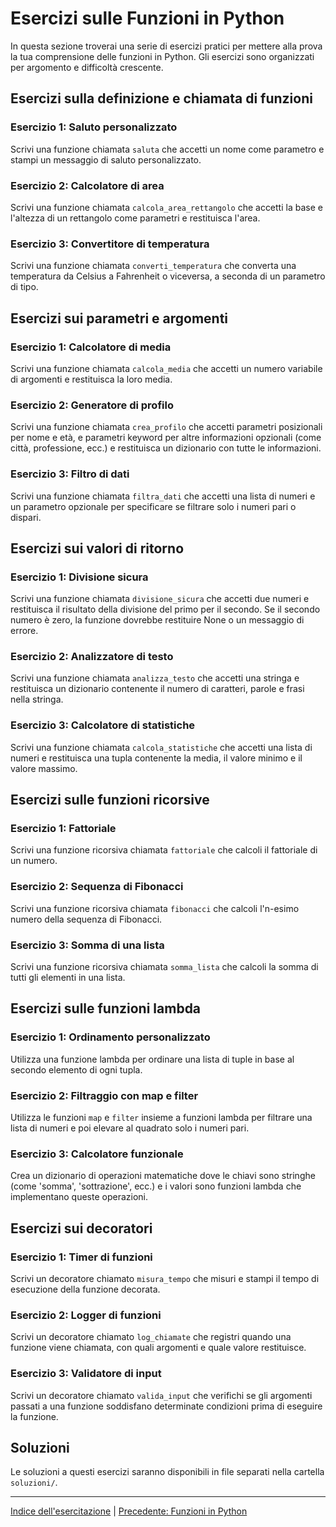 # Esercizi sulle Funzioni in Python

In questa sezione troverai una serie di esercizi pratici per mettere alla prova la tua comprensione delle funzioni in Python. Gli esercizi sono organizzati per argomento e difficoltà crescente.

## Esercizi sulla definizione e chiamata di funzioni

### Esercizio 1: Saluto personalizzato
Scrivi una funzione chiamata `saluta` che accetti un nome come parametro e stampi un messaggio di saluto personalizzato.

### Esercizio 2: Calcolatore di area
Scrivi una funzione chiamata `calcola_area_rettangolo` che accetti la base e l'altezza di un rettangolo come parametri e restituisca l'area.

### Esercizio 3: Convertitore di temperatura
Scrivi una funzione chiamata `converti_temperatura` che converta una temperatura da Celsius a Fahrenheit o viceversa, a seconda di un parametro di tipo.

## Esercizi sui parametri e argomenti

### Esercizio 1: Calcolatore di media
Scrivi una funzione chiamata `calcola_media` che accetti un numero variabile di argomenti e restituisca la loro media.

### Esercizio 2: Generatore di profilo
Scrivi una funzione chiamata `crea_profilo` che accetti parametri posizionali per nome e età, e parametri keyword per altre informazioni opzionali (come città, professione, ecc.) e restituisca un dizionario con tutte le informazioni.

### Esercizio 3: Filtro di dati
Scrivi una funzione chiamata `filtra_dati` che accetti una lista di numeri e un parametro opzionale per specificare se filtrare solo i numeri pari o dispari.

## Esercizi sui valori di ritorno

### Esercizio 1: Divisione sicura
Scrivi una funzione chiamata `divisione_sicura` che accetti due numeri e restituisca il risultato della divisione del primo per il secondo. Se il secondo numero è zero, la funzione dovrebbe restituire None o un messaggio di errore.

### Esercizio 2: Analizzatore di testo
Scrivi una funzione chiamata `analizza_testo` che accetti una stringa e restituisca un dizionario contenente il numero di caratteri, parole e frasi nella stringa.

### Esercizio 3: Calcolatore di statistiche
Scrivi una funzione chiamata `calcola_statistiche` che accetti una lista di numeri e restituisca una tupla contenente la media, il valore minimo e il valore massimo.

## Esercizi sulle funzioni ricorsive

### Esercizio 1: Fattoriale
Scrivi una funzione ricorsiva chiamata `fattoriale` che calcoli il fattoriale di un numero.

### Esercizio 2: Sequenza di Fibonacci
Scrivi una funzione ricorsiva chiamata `fibonacci` che calcoli l'n-esimo numero della sequenza di Fibonacci.

### Esercizio 3: Somma di una lista
Scrivi una funzione ricorsiva chiamata `somma_lista` che calcoli la somma di tutti gli elementi in una lista.

## Esercizi sulle funzioni lambda

### Esercizio 1: Ordinamento personalizzato
Utilizza una funzione lambda per ordinare una lista di tuple in base al secondo elemento di ogni tupla.

### Esercizio 2: Filtraggio con map e filter
Utilizza le funzioni `map` e `filter` insieme a funzioni lambda per filtrare una lista di numeri e poi elevare al quadrato solo i numeri pari.

### Esercizio 3: Calcolatore funzionale
Crea un dizionario di operazioni matematiche dove le chiavi sono stringhe (come 'somma', 'sottrazione', ecc.) e i valori sono funzioni lambda che implementano queste operazioni.

## Esercizi sui decoratori

### Esercizio 1: Timer di funzioni
Scrivi un decoratore chiamato `misura_tempo` che misuri e stampi il tempo di esecuzione della funzione decorata.

### Esercizio 2: Logger di funzioni
Scrivi un decoratore chiamato `log_chiamate` che registri quando una funzione viene chiamata, con quali argomenti e quale valore restituisce.

### Esercizio 3: Validatore di input
Scrivi un decoratore chiamato `valida_input` che verifichi se gli argomenti passati a una funzione soddisfano determinate condizioni prima di eseguire la funzione.

## Soluzioni

Le soluzioni a questi esercizi saranno disponibili in file separati nella cartella `soluzioni/`.

---

[Indice dell'esercitazione](../README.md) | [Precedente: Funzioni in Python](../teoria/07_decoratori.md)